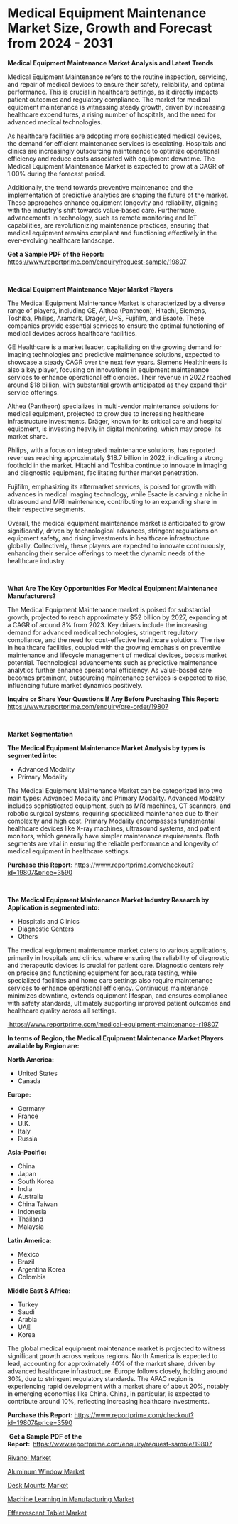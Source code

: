 <p><h1>Medical Equipment Maintenance Market Size, Growth and Forecast from 2024 - 2031</h1></p><p><strong>Medical Equipment Maintenance Market Analysis and Latest Trends</strong></p>
<p><p>Medical Equipment Maintenance refers to the routine inspection, servicing, and repair of medical devices to ensure their safety, reliability, and optimal performance. This is crucial in healthcare settings, as it directly impacts patient outcomes and regulatory compliance. The market for medical equipment maintenance is witnessing steady growth, driven by increasing healthcare expenditures, a rising number of hospitals, and the need for advanced medical technologies.</p><p>As healthcare facilities are adopting more sophisticated medical devices, the demand for efficient maintenance services is escalating. Hospitals and clinics are increasingly outsourcing maintenance to optimize operational efficiency and reduce costs associated with equipment downtime. The Medical Equipment Maintenance Market is expected to grow at a CAGR of 1.00% during the forecast period.</p><p>Additionally, the trend towards preventive maintenance and the implementation of predictive analytics are shaping the future of the market. These approaches enhance equipment longevity and reliability, aligning with the industry's shift towards value-based care. Furthermore, advancements in technology, such as remote monitoring and IoT capabilities, are revolutionizing maintenance practices, ensuring that medical equipment remains compliant and functioning effectively in the ever-evolving healthcare landscape.</p></p>
<p><strong>Get a Sample PDF of the Report:&nbsp;</strong> <a href="https://www.reportprime.com/enquiry/request-sample/19807?utm_campaign=1766&utm_medium=2&utm_source=Github&utm_content=ia&utm_term=02122024&utm_id=medical-equipment-maintenance">https://www.reportprime.com/enquiry/request-sample/19807</a></p>
<p>&nbsp;</p>
<p><strong>Medical Equipment Maintenance Major Market Players</strong></p>
<p><p>The Medical Equipment Maintenance Market is characterized by a diverse range of players, including GE, Althea (Pantheon), Hitachi, Siemens, Toshiba, Philips, Aramark, Dräger, UHS, Fujifilm, and Esaote. These companies provide essential services to ensure the optimal functioning of medical devices across healthcare facilities.</p><p>GE Healthcare is a market leader, capitalizing on the growing demand for imaging technologies and predictive maintenance solutions, expected to showcase a steady CAGR over the next few years. Siemens Healthineers is also a key player, focusing on innovations in equipment maintenance services to enhance operational efficiencies. Their revenue in 2022 reached around $18 billion, with substantial growth anticipated as they expand their service offerings.</p><p>Althea (Pantheon) specializes in multi-vendor maintenance solutions for medical equipment, projected to grow due to increasing healthcare infrastructure investments. Dräger, known for its critical care and hospital equipment, is investing heavily in digital monitoring, which may propel its market share. </p><p>Philips, with a focus on integrated maintenance solutions, has reported revenues reaching approximately $18.7 billion in 2022, indicating a strong foothold in the market. Hitachi and Toshiba continue to innovate in imaging and diagnostic equipment, facilitating further market penetration.</p><p>Fujifilm, emphasizing its aftermarket services, is poised for growth with advances in medical imaging technology, while Esaote is carving a niche in ultrasound and MRI maintenance, contributing to an expanding share in their respective segments.</p><p>Overall, the medical equipment maintenance market is anticipated to grow significantly, driven by technological advances, stringent regulations on equipment safety, and rising investments in healthcare infrastructure globally. Collectively, these players are expected to innovate continuously, enhancing their service offerings to meet the dynamic needs of the healthcare industry.</p></p>
<p>&nbsp;</p>
<p><strong>What Are The Key Opportunities For Medical Equipment Maintenance Manufacturers?</strong></p>
<p><p>The Medical Equipment Maintenance market is poised for substantial growth, projected to reach approximately $52 billion by 2027, expanding at a CAGR of around 8% from 2023. Key drivers include the increasing demand for advanced medical technologies, stringent regulatory compliance, and the need for cost-effective healthcare solutions. The rise in healthcare facilities, coupled with the growing emphasis on preventive maintenance and lifecycle management of medical devices, boosts market potential. Technological advancements such as predictive maintenance analytics further enhance operational efficiency. As value-based care becomes prominent, outsourcing maintenance services is expected to rise, influencing future market dynamics positively.</p></p>
<p><strong>Inquire or Share Your Questions If Any Before Purchasing This Report:</strong> <a href="https://www.reportprime.com/enquiry/pre-order/19807?utm_campaign=1766&utm_medium=2&utm_source=Github&utm_content=ia&utm_term=02122024&utm_id=medical-equipment-maintenance">https://www.reportprime.com/enquiry/pre-order/19807</a></p>
<p>&nbsp;</p>
<p><strong>Market Segmentation</strong></p>
<p><strong>The Medical Equipment Maintenance Market Analysis by types is segmented into:</strong></p>
<p><ul><li>Advanced Modality</li><li>Primary Modality</li></ul></p>
<p><p>The Medical Equipment Maintenance Market can be categorized into two main types: Advanced Modality and Primary Modality. Advanced Modality includes sophisticated equipment, such as MRI machines, CT scanners, and robotic surgical systems, requiring specialized maintenance due to their complexity and high cost. Primary Modality encompasses fundamental healthcare devices like X-ray machines, ultrasound systems, and patient monitors, which generally have simpler maintenance requirements. Both segments are vital in ensuring the reliable performance and longevity of medical equipment in healthcare settings.</p></p>
<p><strong>Purchase this Report:&nbsp;</strong><a href="https://www.reportprime.com/checkout?id=19807&price=3590&utm_campaign=1766&utm_medium=2&utm_source=Github&utm_content=ia&utm_term=02122024&utm_id=medical-equipment-maintenance">https://www.reportprime.com/checkout?id=19807&price=3590</a></p>
<p>&nbsp;</p>
<p><strong>The Medical Equipment Maintenance Market Industry Research by Application is segmented into:</strong></p>
<p><ul><li>Hospitals and Clinics</li><li>Diagnostic Centers</li><li>Others</li></ul></p>
<p><p>The medical equipment maintenance market caters to various applications, primarily in hospitals and clinics, where ensuring the reliability of diagnostic and therapeutic devices is crucial for patient care. Diagnostic centers rely on precise and functioning equipment for accurate testing, while specialized facilities and home care settings also require maintenance services to enhance operational efficiency. Continuous maintenance minimizes downtime, extends equipment lifespan, and ensures compliance with safety standards, ultimately supporting improved patient outcomes and healthcare quality across all settings.</p></p>
<p><a href="https://www.reportprime.com/medical-equipment-maintenance-r19807?utm_campaign=1766&utm_medium=2&utm_source=Github&utm_content=ia&utm_term=02122024&utm_id=medical-equipment-maintenance">&nbsp;https://www.reportprime.com/medical-equipment-maintenance-r19807</a></p>
<p><strong>In terms of Region, the Medical Equipment Maintenance Market Players available by Region are:</strong></p>
<p>
    <p> <strong> North America: </strong>
        <ul>
            <li>United States</li>
            <li>Canada</li>
        </ul>
        </p> 
    <p> <strong> Europe: </strong>
        <ul>
            <li>Germany</li>
            <li>France</li>
            <li>U.K.</li>
            <li>Italy</li>
            <li>Russia</li>
        </ul>
        </p> 
    <p> <strong> Asia-Pacific: </strong>
        <ul>
            <li>China</li>
            <li>Japan</li>
            <li>South Korea</li>
            <li>India</li>
            <li>Australia</li>
            <li>China Taiwan</li>
            <li>Indonesia</li>
            <li>Thailand</li>
            <li>Malaysia</li>
        </ul>
        </p> 
    <p> <strong> Latin America: </strong>
        <ul>
            <li>Mexico</li>
            <li>Brazil</li>
            <li>Argentina Korea</li>
            <li>Colombia</li>
        </ul>
        </p> 
    <p> <strong> Middle East & Africa: </strong>
        <ul>
            <li>Turkey</li>
            <li>Saudi</li>
            <li>Arabia</li>
            <li>UAE</li>
            <li>Korea</li>
        </ul>
    </p>
    </p>
<p><p>The global medical equipment maintenance market is projected to witness significant growth across various regions. North America is expected to lead, accounting for approximately 40% of the market share, driven by advanced healthcare infrastructure. Europe follows closely, holding around 30%, due to stringent regulatory standards. The APAC region is experiencing rapid development with a market share of about 20%, notably in emerging economies like China. China, in particular, is expected to contribute around 10%, reflecting increasing healthcare investments.</p></p>
<p><strong>Purchase this Report: </strong><a href="https://www.reportprime.com/checkout?id=19807&price=3590&utm_campaign=1766&utm_medium=2&utm_source=Github&utm_content=ia&utm_term=02122024&utm_id=medical-equipment-maintenance">https://www.reportprime.com/checkout?id=19807&price=3590</a></p>
<p>&nbsp;<strong>Get a Sample PDF of the Report:&nbsp;&nbsp;</strong><a href="https://www.reportprime.com/enquiry/request-sample/19807?utm_campaign=1766&utm_medium=2&utm_source=Github&utm_content=ia&utm_term=02122024&utm_id=medical-equipment-maintenance">https://www.reportprime.com/enquiry/request-sample/19807</a></p>
<p><strong></strong></p>
<p><p><a href="https://www.linkedin.com/pulse/rivanol-market-research-report-identifying-challenges-development-auxwe?utm_campaign=1766&utm_medium=2&utm_source=Github&utm_content=ia&utm_term=02122024&utm_id=medical-equipment-maintenance">Rivanol Market</a></p><p><a href="https://issuu.com/reportprime-2/docs/aluminum-window-market-size-2030.pptx?utm_campaign=1766&utm_medium=2&utm_source=Github&utm_content=ia&utm_term=02122024&utm_id=medical-equipment-maintenance">Aluminum Window Market</a></p><p><a href="https://www.linkedin.com/pulse/market-analysis-indicates-desk-mounts-size-growing-cagr-fyrre?utm_campaign=1766&utm_medium=2&utm_source=Github&utm_content=ia&utm_term=02122024&utm_id=medical-equipment-maintenance">Desk Mounts Market</a></p><p><a href="https://issuu.com/reportprime-2/docs/machine-learning-in-manufacturing-market-size-2030?utm_campaign=1766&utm_medium=2&utm_source=Github&utm_content=ia&utm_term=02122024&utm_id=medical-equipment-maintenance">Machine Learning in Manufacturing Market</a></p><p><a href="https://www.linkedin.com/pulse/market-trends-report-analyzing-effervescent-tablet-markets-bkuse?utm_campaign=1766&utm_medium=2&utm_source=Github&utm_content=ia&utm_term=02122024&utm_id=medical-equipment-maintenance">Effervescent Tablet Market</a></p></p>